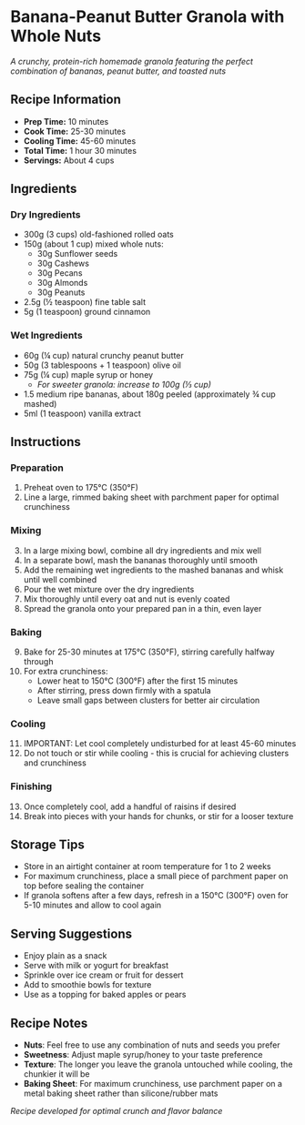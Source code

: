 # Banana-Peanut Butter Granola with Whole Nuts

*A crunchy, protein-rich homemade granola featuring the perfect combination of bananas, peanut butter, and toasted nuts*

## Recipe Information
- **Prep Time:** 10 minutes
- **Cook Time:** 25-30 minutes
- **Cooling Time:** 45-60 minutes
- **Total Time:** 1 hour 30 minutes
- **Servings:** About 4 cups

## Ingredients

### Dry Ingredients
- 300g (3 cups) old-fashioned rolled oats
- 150g (about 1 cup) mixed whole nuts:
  - 30g Sunflower seeds
  - 30g Cashews
  - 30g Pecans
  - 30g Almonds
  - 30g Peanuts
- 2.5g (½ teaspoon) fine table salt
- 5g (1 teaspoon) ground cinnamon

### Wet Ingredients
- 60g (¼ cup) natural crunchy peanut butter
- 50g (3 tablespoons + 1 teaspoon) olive oil
- 75g (¼ cup) maple syrup or honey
  - *For sweeter granola: increase to 100g (⅓ cup)*
- 1.5 medium ripe bananas, about 180g peeled (approximately ¾ cup mashed)
- 5ml (1 teaspoon) vanilla extract

## Instructions

### Preparation
1. Preheat oven to 175°C (350°F)
2. Line a large, rimmed baking sheet with parchment paper for optimal crunchiness

### Mixing
3. In a large mixing bowl, combine all dry ingredients and mix well
4. In a separate bowl, mash the bananas thoroughly until smooth
5. Add the remaining wet ingredients to the mashed bananas and whisk until well combined
6. Pour the wet mixture over the dry ingredients
7. Mix thoroughly until every oat and nut is evenly coated
8. Spread the granola onto your prepared pan in a thin, even layer

### Baking
9. Bake for 25-30 minutes at 175°C (350°F), stirring carefully halfway through
10. For extra crunchiness:
    - Lower heat to 150°C (300°F) after the first 15 minutes
    - After stirring, press down firmly with a spatula
    - Leave small gaps between clusters for better air circulation

### Cooling
11. IMPORTANT: Let cool completely undisturbed for at least 45-60 minutes
12. Do not touch or stir while cooling - this is crucial for achieving clusters and crunchiness

### Finishing
13. Once completely cool, add a handful of raisins if desired
14. Break into pieces with your hands for chunks, or stir for a looser texture

## Storage Tips

- Store in an airtight container at room temperature for 1 to 2 weeks
- For maximum crunchiness, place a small piece of parchment paper on top before sealing the container
- If granola softens after a few days, refresh in a 150°C (300°F) oven for 5-10 minutes and allow to cool again

## Serving Suggestions

- Enjoy plain as a snack
- Serve with milk or yogurt for breakfast
- Sprinkle over ice cream or fruit for dessert
- Add to smoothie bowls for texture
- Use as a topping for baked apples or pears

## Recipe Notes

- **Nuts**: Feel free to use any combination of nuts and seeds you prefer
- **Sweetness**: Adjust maple syrup/honey to your taste preference
- **Texture**: The longer you leave the granola untouched while cooling, the chunkier it will be
- **Baking Sheet**: For maximum crunchiness, use parchment paper on a metal baking sheet rather than silicone/rubber mats

*Recipe developed for optimal crunch and flavor balance*
